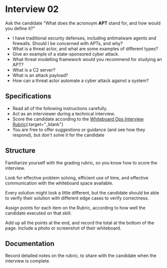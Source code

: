 # Interview 02

Ask the candidate "What does the acronoym **APT** stand for, and how would you define it?"

- I have traditional security defenses, including antimalware agents and firewalls. Should I be concerned with APTs, and why?
- What is a threat actor, and what are some examples of different types?
- Give an example of a state-sponsored cyber attack.
- What threat modelling framework would you recommend for studying an APT?
- What is a C2 server?
- What is an attack payload?
- How can a threat actor automate a cyber attack against a system?

## Specifications

- Read all of the following instructions carefully.
- Act as an interviewer during a technical interview.
- Score the candidate according to the [Whiteboard Ops Interview Rubric](https://docs.google.com/spreadsheets/d/1scthkmARfzAFZrSYAp6LA2coOaoWUWbSzMbtIU4jcHw/edit#gid=1422288328){:target="_blank"}
- You are free to offer suggestions or guidance (and see how they respond),  but don't solve it for the candidate

## Structure

Familiarize yourself with the grading rubric, so you know how to score the interview.

Look for effective problem solving, efficient use of time, and effective communication with the whiteboard space available.

Every solution might look a little different, but the candidate should be able to verify their solution with different edge cases to verify correctness.

Assign points for each item on the Rubric, according to how well the candidate executed on that skill.

Add up all the points at the end, and record the total at the bottom of the page. Include a photo or screenshot of their whiteboard.

## Documentation

Record detailed notes on the rubric, to share with the candidate when the interview is complete.
